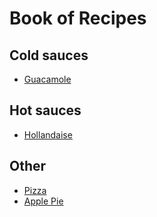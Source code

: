 # Book of Recipes

## Cold sauces
* [Guacamole](guacamole.md)

## Hot sauces
* [Hollandaise](hollandaise.md)

## Other
* [Pizza](pizza.md)
* [Apple Pie](apple_pie.md)
